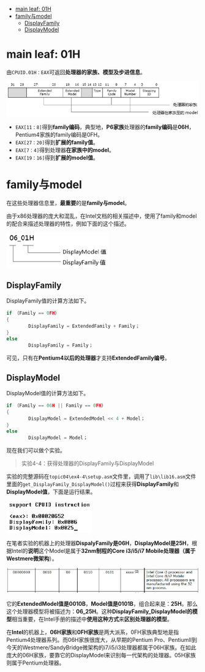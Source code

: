 
<!-- @import "[TOC]" {cmd="toc" depthFrom=1 depthTo=6 orderedList=false} -->

<!-- code_chunk_output -->

- [main leaf: 01H](#main-leaf-01h)
- [family与model](#family与model)
  - [DisplayFamily](#displayfamily)
  - [DisplayModel](#displaymodel)

<!-- /code_chunk_output -->

# main leaf: 01H

由`CPUID.01H：EAX`可返回**处理器的家族、模型及步进信息**。

![config](./images/6.png)

- `EAX[11：8]`得到**family编码**，典型地，**P6家族**处理器的**family编码**是**06H**，Pentium4家族的family编码是0FH。
- `EAX[27：20]`得到**扩展的family值**。
- `EAX[7：4]`得到处理器**在家族中的model**。
- `EAX[19：16]`得到**扩展的model值**。

# family与model

在这些处理器信息里，**最重要**的是**family与model**。

由于x86处理器的庞大和混乱，在Intel文档的相关描述中，使用了family和model的配合来描述处理器的特性，例如下面的这个描述。

![config](./images/7.png)

## DisplayFamily

DisplayFamily值的计算方法如下。

```cpp
if （Family == 0FH）
{
        DisplayFamily = ExtendedFamily + Family；
}
else
        DisplayFamily = Family；
```

可见，只有在**Pentium4以后的处理器**才支持**ExtendedFamily编号**。

## DisplayModel

DisplayModel值的计算方法如下。

```cpp
if （Family == 06H || Family == 0FH）
{
        DisplayModel = ExtendedModel << 4 + Model；
}
else
        DisplayModel = Model；
```

现在我们可以做个实验。

>实验4-4：获得处理器的DisplayFamily与DisplayModel

实验的完整源码在`topic04\ex4-4\setup.asm`文件里，调用了`lib\lib16.asm`文件里面的`get_DisplayFamily_DisplayModel()`过程来获得**DisplayFamily**和**DisplayModel值**，下面是运行结果。

![config](./images/8.png)

在笔者实验的机器上的处理器**DispalyFamily是06H**，**DisplayModel是25H**，根据Intel的**说明**这个Model是属于**32nm制程的Core i3/i5/i7 Mobile处理器（属于Westmere微架构**）。

![config](./images/9.png)

它的**ExtendedModel值是0010B**，**Model值是0101B**，组合起来是：**25H**。那么这个处理器模型将被描述为：**06\_25H**。这种**DisplayFamily\_DisplayModel的模型**相当重要，在Intel手册的描述中**使用这种方式**来**区别处理器的模型**。

在**Intel**的机器上，**06H家族**和**0FH家族**是两大派系，0FH家族典型地是指Pentium4处理器系列。而06H家族很庞大，从早期的Pentium Pro、PentiumII到今天的Westmere/SandyBridge微架构的i7/i5/i3处理器都属于06H家族。在如此庞大的06H家族，要靠它的DisplayModel来识别每一代架构的处理器。05H家族则属于Pentium处理器。